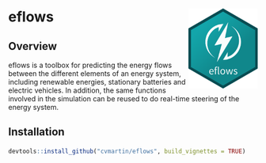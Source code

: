 
<!-- README.md is generated from README.Rmd. Please edit that file -->

# eflows <img src="man/figures/eflowsicon.png" align="right" width="140" />

## Overview

eflows is a toolbox for predicting the energy flows between the
different elements of an energy system, including renewable energies,
stationary batteries and electric vehicles. In addition, the same
functions involved in the simulation can be reused to do real-time
steering of the energy system.

## Installation

``` r
devtools::install_github("cvmartin/eflows", build_vignettes = TRUE)
```
